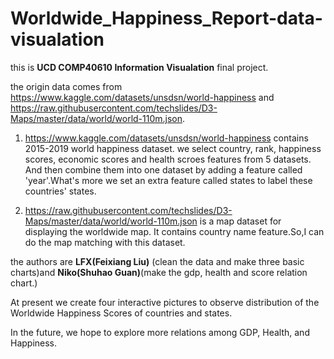# Worldwide_Happiness_Report-data-visualation

this is **UCD COMP40610 Information Visualation** final project.

the origin data comes from <https://www.kaggle.com/datasets/unsdsn/world-happiness> and <https://raw.githubusercontent.com/techslides/D3-Maps/master/data/world/world-110m.json>.

1. <https://www.kaggle.com/datasets/unsdsn/world-happiness> contains 2015-2019 world happiness dataset. we select country, rank, happiness scores, economic scores and health scroes features from 5 datasets. And then combine them into one dataset by adding a feature called 'year'.What's more we set an extra feature called states to label these countries' states.

2. <https://raw.githubusercontent.com/techslides/D3-Maps/master/data/world/world-110m.json> is a map dataset for displaying the worldwide map. It contains country name feature.So,I can do the map matching with this dataset.

the authors are **LFX(Feixiang Liu)** (clean the data and make three basic charts)and **Niko(Shuhao Guan)**(make the gdp, health and score relation chart.)

At present we create four interactive pictures to observe distribution of the Worldwide Happiness Scores of countries and states.

In the future, we hope to explore more relations among GDP, Health, and Happiness.
